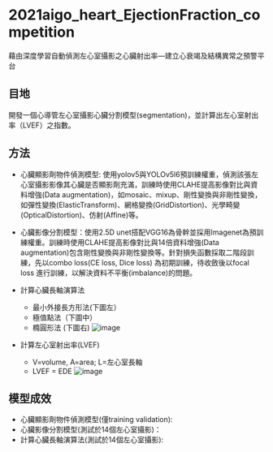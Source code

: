# 2021aigo_heart_EjectionFraction_competition
藉由深度學習自動偵測左心室攝影之心臟射出率—建立心衰竭及結構異常之預警平台
## 目地
開發一個心導管左心室攝影心臟分割模型(segmentation)，並計算出左心室射出率（LVEF）之指數。
## 方法
- 心臟顯影劑物件偵測模型: 使用yolov5與YOLOv5l6預訓練權重，偵測該張左心室攝影影像其心臟是否顯影劑充滿，訓練時使用CLAHE提高影像對比與資料增強(Data augmentation)，如mosaic、mixup、剛性變換與非剛性變換，如彈性變換(ElasticTransform)、網格變換(GridDistortion)、光學畸變(OpticalDistortion)、仿射(Affine)等。
- 心臟影像分割模型：使用2.5D unet搭配VGG16為骨幹並採用Imagenet為預訓練權重。訓練時使用CLAHE提高影像對比與14倍資料增強(Data augmentation)包含剛性變換與非剛性變換等。針對損失函數採取二階段訓練，先以combo loss(CE loss, Dice loss) 為初期訓練，待收斂後以focal loss 進行訓練，以解決資料不平衡(imbalance)的問題。
- 計算心臟長軸演算法
  - 最小外接長方形法(下圖左）
  - 極值點法（下圖中）
  - 橢圓形法 (下圖右)
![image](https://user-images.githubusercontent.com/44295049/137444917-e312fad1-011c-4f32-a7d1-53096459ff32.png)


- 計算左心室射出率(LVEF)
  - V=volume, A=area; L=左心室長軸
  - LVEF = EDE
![image](https://user-images.githubusercontent.com/44295049/137442560-3a01f7bb-6c91-41f1-9899-d991fe539afc.png)

## 模型成效
- 心臟顯影劑物件偵測模型(僅training validation):
- 心臟影像分割模型(測試於14個左心室攝影)：
- 計算心臟長軸演算法(測試於14個左心室攝影):
